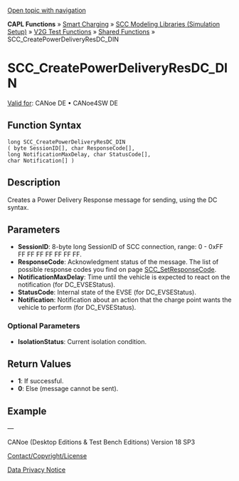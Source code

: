 [Open topic with navigation](../../../../../CANoeDEFamily.htm#Topics/CAPLFunctions/SmartCharging/Functions/CAPLfunctionSCCCreatePowerDeliveryResDCDin.md)

**CAPL Functions** » [Smart Charging](../CAPLFunctionsSmartChargingOverview.md) » [SCC Modeling Libraries (Simulation Setup)](../CAPLFunctionsSmartChargingOverview.md#BMNodeayerDLL) » [V2G Test Functions](../CAPLFunctionsSmartChargingOverview.md#V2GTestDIN) » [Shared Functions](../CAPLFunctionsSmartChargingOverview.md#V2GTestDIN) » SCC_CreatePowerDeliveryResDC_DIN

# SCC_CreatePowerDeliveryResDC_DIN

[Valid for](../../../Shared/FeatureAvailability.md):  CANoe DE • CANoe4SW DE

## Function Syntax

```
long SCC_CreatePowerDeliveryResDC_DIN 
( byte SessionID[], char ResponseCode[], 
long NotificationMaxDelay, char StatusCode[], 
char Notification[] )
```

## Description

Creates a Power Delivery Response message for sending, using the DC syntax.

## Parameters

- **SessionID**: 8-byte long SessionID of SCC connection, range: 0 - 0xFF FF FF FF FF FF FF FF.
- **ResponseCode**: Acknowledgment status of the message. The list of possible response codes you find on page [SCC_SetResponseCode](CAPLfunctionSCCSetResponseCode.md).
- **NotificationMaxDelay**: Time until the vehicle is expected to react on the notification (for DC_EVSEStatus).
- **StatusCode**: Internal state of the EVSE (for DC_EVSEStatus).
- **Notification**: Notification about an action that the charge point wants the vehicle to perform (for DC_EVSEStatus).

### Optional Parameters

- **IsolationStatus**: Current isolation condition.

## Return Values

- **1**: If successful.
- **0**: Else (message cannot be sent).

## Example

—

CANoe (Desktop Editions & Test Bench Editions) Version 18 SP3

[Contact/Copyright/License](../../../Shared/ContactCopyrightLicense.md)

[Data Privacy Notice](https://www.vector.com/int/en/company/get-info/privacy-policy/)

